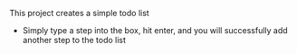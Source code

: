 This project creates a simple todo list
* Simply type a step into the box, hit enter, and you will successfully add another step to the todo list
